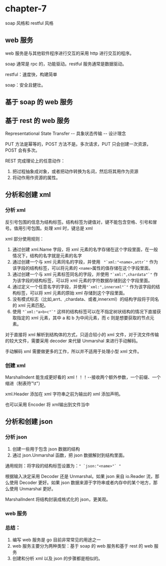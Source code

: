 # chapter-7

soap 风格和 restful 风格

## web 服务

web 服务是与其他软件程序进行交互的采用 http 进行交互的程序。

soap 通常是 rpc 的，功能驱动。restful 服务通常是数据驱动。

restful：速度快，构建简单

soap：安全且健壮。

## 基于 soap 的 web 服务

## 基于 rest 的 web 服务

Representational State Transfer -- 具象状态传输 -- 设计理念

PUT 方法是幂等的，POST 方法不是。多次请求，PUT 只会创建一次资源，POST 会有多次。

REST 完成理论上的任意动作：
1. 把过程抽象成对象，或者把动作转换为名词，然后将其用作为资源
2. 将动作用作资源的属性。

## 分析和创建 xml

### 分析 xml
反引号包围的信息为结构标签。结构标签为键值对，键不能包含空格、引号和冒号。值用引号包围。处理 xml 时，键总是 xml

xml 部分使用规则：
1. 通过创建 xml.Name 字段，将 xml 元素的名字存储在这个字段里面，在一般情况下，结构的名字就是元素的名字
2. 通过创建一个与 xml 元素同名的字段，并使用 `` "`xml:"<name>,attr`"`` 作为该字段的结构标签，可以将元素的 `<name>`属性的值存储在这个字段里面。
3. 通过创建一个与 xml 元素标签同名的字段，并使用 `` "`xml:",chardata"`" `` 作为该字段的结构标签，可以将 xml 元素的字符数据存储到这个字段里面。
4. 通过定义一个任意名字的字段，并使用`` "`xml:",innerxml"`" `` 作为该字段的结构标签，可以将 xml 元素的原始 xml 存储到这个字段里面。
5. 没有模式标志（比如,arrt、,chardata、或者,innerxml）的结构字段将于同名的 xml 元素匹配。
6. 使用 `` "`xml:"a>b>c"`" `` 这样的结构标签可以在不指定树状结构的情况下直接获取指定的 xml 元素，其中 a 和 b 为中间元素，而 c 则是想要获取的节点元素。

对于直接将 xml 解析到结构体的方式，只适合较小的 xml 文件，对于流文件传输的较大文件，需要采用 decoder 来代替 Unmarshal 来进行手动解码。

手动解码 xml 需要做更多的工作，所以并不适用于处理小型 xml 文件。

### 创建 xml
MarshalIndent 能生成更好看的 xml！！！--接收两个额外参数，一个前缀、一个缩进（制表符"\t"）

xml.Header 添加在 xml 字符串之前为输出的 xml 添加声明。

也可以采用 Encoder 将 xml输出到文件当中

## 分析和创建 json

### 分析 json

1. 创建一些用于包含 json 数据的结构
2. 通过 json.Unmarshal 函数，把 json 数据解封到结构里面。

通用规则：将字段的结构标签设置为：``" `json:"<name>"` "``

根据输入决定采用 Decoder 还是 Unmarshal。如果 json 来自 io.Reader 流，那么使用 Decoder 更好。如果 json 数据来源于字符串或者内存中的某个地方，那么使用 Unmarshal 更好。

MarshalIndent 将结构封装成格式化的 json，更美观。

### web 服务

### 总结：
1. 编写 web 服务是 go 目前非常常见的用途之一
2. web 服务主要分为两种类型：基于 soap 的 web 服务和基于 rest 的 web 服务
3. 创建和分析 xml 以及 json 的步骤都是相似的。